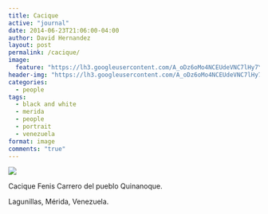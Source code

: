 ```yaml
---
title: Cacique
active: "journal"
date: 2014-06-23T21:06:00-04:00
author: David Hernandez
layout: post
permalink: /cacique/
image: 
  feature: "https://lh3.googleusercontent.com/A_oDz6oMo4NCEUdeVNC7lHy7Y4cnBwcVN5fG1siU3tivop6JCdxm17XzfN8GXnuTeEiSHTYsi9gxjPR-mpS90gX0-nJrJLbfAAK6QJK9fxFTSuetFjDPWzBbI4sRY-vJuoa4C8Tf9IwImpjKjSuCZlj_glKS3bH9_GPO1AqIFq7tlKsqlWlAEp_CT0r1sQXYihNkxBb0CtycD01f-3amE64HHBk4IUmzgt84LEgWfIRHzz-j4J5f1msDGu0rnCSbxETUD7rDml3WZscZAOCEoQfGAnn65XKQOMfJlQMBKIvl9CCHgxmxpcMvhQ3MDQI8ER18st_5vCcyqe--dC_Fxq6d3-gmXL0QN3GhMP7h9ujv6i6yrC4zEojZaeAWIWq4SNbFvqGnKauKbjq7yDR9mbpfTMBz1egF3Tv2GKmxQBApvM_ap9ge19sZeCftxbIzXaLJF8qc-1P9aXn7Bv8SP9CJMyspllv7BC_l_Zar7HpsOQA_rEym8BZwbmda-R3fDTcc91k_oEFsbanJXCN-q4tRY0zM62O1Gc4xaps9Qk9zSSj_v3B-uGspStRsqtTOcvcHJ3cH-5lTppnqd46E-hiqbqIPfVmBVyqODZghcvnl-Q=w1063-h711-no"
header-img: "https://lh3.googleusercontent.com/A_oDz6oMo4NCEUdeVNC7lHy7Y4cnBwcVN5fG1siU3tivop6JCdxm17XzfN8GXnuTeEiSHTYsi9gxjPR-mpS90gX0-nJrJLbfAAK6QJK9fxFTSuetFjDPWzBbI4sRY-vJuoa4C8Tf9IwImpjKjSuCZlj_glKS3bH9_GPO1AqIFq7tlKsqlWlAEp_CT0r1sQXYihNkxBb0CtycD01f-3amE64HHBk4IUmzgt84LEgWfIRHzz-j4J5f1msDGu0rnCSbxETUD7rDml3WZscZAOCEoQfGAnn65XKQOMfJlQMBKIvl9CCHgxmxpcMvhQ3MDQI8ER18st_5vCcyqe--dC_Fxq6d3-gmXL0QN3GhMP7h9ujv6i6yrC4zEojZaeAWIWq4SNbFvqGnKauKbjq7yDR9mbpfTMBz1egF3Tv2GKmxQBApvM_ap9ge19sZeCftxbIzXaLJF8qc-1P9aXn7Bv8SP9CJMyspllv7BC_l_Zar7HpsOQA_rEym8BZwbmda-R3fDTcc91k_oEFsbanJXCN-q4tRY0zM62O1Gc4xaps9Qk9zSSj_v3B-uGspStRsqtTOcvcHJ3cH-5lTppnqd46E-hiqbqIPfVmBVyqODZghcvnl-Q=w1063-h711-no"
categories:
  - people
tags:
  - black and white
  - merida
  - people
  - portrait
  - venezuela
format: image
comments: "true"
---
```

<a href="https://lh3.googleusercontent.com/A_oDz6oMo4NCEUdeVNC7lHy7Y4cnBwcVN5fG1siU3tivop6JCdxm17XzfN8GXnuTeEiSHTYsi9gxjPR-mpS90gX0-nJrJLbfAAK6QJK9fxFTSuetFjDPWzBbI4sRY-vJuoa4C8Tf9IwImpjKjSuCZlj_glKS3bH9_GPO1AqIFq7tlKsqlWlAEp_CT0r1sQXYihNkxBb0CtycD01f-3amE64HHBk4IUmzgt84LEgWfIRHzz-j4J5f1msDGu0rnCSbxETUD7rDml3WZscZAOCEoQfGAnn65XKQOMfJlQMBKIvl9CCHgxmxpcMvhQ3MDQI8ER18st_5vCcyqe--dC_Fxq6d3-gmXL0QN3GhMP7h9ujv6i6yrC4zEojZaeAWIWq4SNbFvqGnKauKbjq7yDR9mbpfTMBz1egF3Tv2GKmxQBApvM_ap9ge19sZeCftxbIzXaLJF8qc-1P9aXn7Bv8SP9CJMyspllv7BC_l_Zar7HpsOQA_rEym8BZwbmda-R3fDTcc91k_oEFsbanJXCN-q4tRY0zM62O1Gc4xaps9Qk9zSSj_v3B-uGspStRsqtTOcvcHJ3cH-5lTppnqd46E-hiqbqIPfVmBVyqODZghcvnl-Q=w1063-h711-no" class="popup"  title="Cacique" data-caption="© 2014 by David Hernández"><img src="https://lh3.googleusercontent.com/A_oDz6oMo4NCEUdeVNC7lHy7Y4cnBwcVN5fG1siU3tivop6JCdxm17XzfN8GXnuTeEiSHTYsi9gxjPR-mpS90gX0-nJrJLbfAAK6QJK9fxFTSuetFjDPWzBbI4sRY-vJuoa4C8Tf9IwImpjKjSuCZlj_glKS3bH9_GPO1AqIFq7tlKsqlWlAEp_CT0r1sQXYihNkxBb0CtycD01f-3amE64HHBk4IUmzgt84LEgWfIRHzz-j4J5f1msDGu0rnCSbxETUD7rDml3WZscZAOCEoQfGAnn65XKQOMfJlQMBKIvl9CCHgxmxpcMvhQ3MDQI8ER18st_5vCcyqe--dC_Fxq6d3-gmXL0QN3GhMP7h9ujv6i6yrC4zEojZaeAWIWq4SNbFvqGnKauKbjq7yDR9mbpfTMBz1egF3Tv2GKmxQBApvM_ap9ge19sZeCftxbIzXaLJF8qc-1P9aXn7Bv8SP9CJMyspllv7BC_l_Zar7HpsOQA_rEym8BZwbmda-R3fDTcc91k_oEFsbanJXCN-q4tRY0zM62O1Gc4xaps9Qk9zSSj_v3B-uGspStRsqtTOcvcHJ3cH-5lTppnqd46E-hiqbqIPfVmBVyqODZghcvnl-Q=w1063-h711-no"></a>


Cacique Fenis Carrero del pueblo Quinanoque.

Lagunillas, Mérida, Venezuela.
